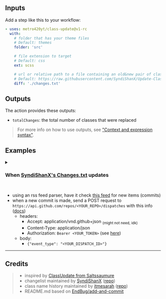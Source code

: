 ## Inputs

Add a step like this to your workflow:

```yml
- uses: metro420yt/class-update@v1-rc
  with:
    # folder that has your theme files
    # Default: themes
    folder: 'src'

    # file extension to target
    # Default: css
    ext: scss

    # url or relative path to a file containing an old&new pair of class names
    # Default: https://raw.githubusercontent.com/SyndiShanX/Update-Classes/main/Changes.txt
    diff: './changes.txt'
```


## Outputs

The action provides these outputs:

- `totalChanges`: the total number of classes that were replaced

> For more info on how to use outputs, see ["Context and expression syntax"](https://docs.github.com/en/free-pro-team@latest/actions/reference/context-and-expression-syntax-for-github-actions).

## Examples
<details>

<summary><h3>When <a href="https://raw.githubusercontent.com/SyndiShanX/Update-Classes/main/Changes.txt">SyndiShanX's Changes.txt</a> updates</h3></summary>

> <a href="https://github.com/Metro420yt/Discord-comfy/blob/master/.github/workflows/classUpdate.yml" style="color: #919894">🔗 this is a workflow i use for a fork</a>

```yml
name: Update Classes

on:
  workflow_dispatch: # manually trigger
  repository_dispatch: # trigger by webhook (example below)
    types: [update_class] # id for webhook to target

jobs:
  classUpdate:
    runs-on: ubuntu-latest

    steps:
      - uses: actions/checkout@v4
      - id: update
        uses: metro420yt/class-update@v1-rc
        with:
          folder: stuff
          ext: scss

      - uses: gha-utilities/sass-build@v0.6.0 #compile scss files
        if: ${{steps.update.outputs.totalChanges > 0}} #skip if no class changes
        with:
          source: ./app.scss
          destination: ./betterdiscord/main.css
          outputStyle: expanded
      - uses: EndBug/add-and-commit@v9
        if: ${{steps.update.outputs.totalChanges > 0}} #skip if no class changes
        with:
          default_author: github_actions
          message: "chore: update classes"
          fetch: true
```


im using [make.com](https://make.com) since they have a free tier, but this can be without them if needed
<details>
<summary> blueprint if using make.com</summary>

> make sure to set up a schedule, i wouldnt try and make it run more than once per hour

<script src="https://gist.github.com/Metro420yt/a3cc2687adb2313966c2f339bd43d246.js"></script>
</details>
</details>

<br>


- using an rss feed parser, have it check [this feed](https://github.com/SyndiShanX/Update-Classes/commits/main/Changes.txt.atom) for new items (commits)
- when a new commit is made, send a POST request to `https://api.github.com/repos/<YOUR_REPO>/dispatches` with this info ([docs](https://docs.github.com/en/webhooks/webhook-events-and-payloads#repository_dispatch))
  - headers:
    - Accept: application/vnd.github+json <sub>(might not need, idk)</sub>
    - Content-Type: application/json
    - Authorization: `Bearer <YOUR_TOKEN>` (see [here](https://docs.github.com/en/authentication/keeping-your-account-and-data-secure/managing-your-personal-access-tokens#about-personal-access-tokens))
  - body:
    - `{"event_type": "<YOUR_DISPATCH_ID>"}`



---
## Credits
>- inspired by [ClassUpdate from Saltssaumure](https://github.com/Saltssaumure/ClassUpdate)
>- changelist maintained by [SyndiShanX](https://github.com/SyndiShanX) ([repo](https://github.com/SyndiShanX/Update-Classes))
>- class name history maintained by [itmesarah](https://github.com/itmesarah) ([repo](itmesarah))
>- README.md based on [EndBug/add-and-commit](https://github.com/EndBug/add-and-commit/blob/v9/README.md)